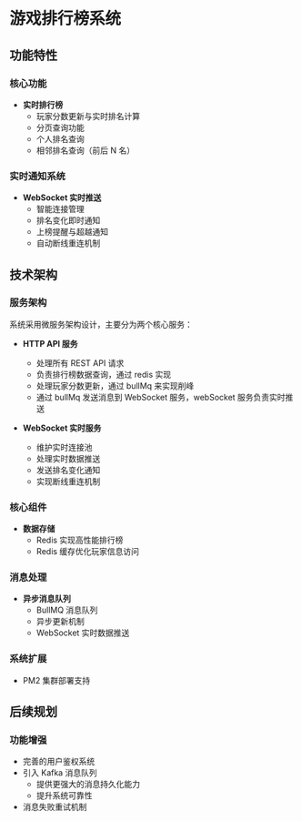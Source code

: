 # 游戏排行榜系统

## 功能特性

### 核心功能

- **实时排行榜**
  - 玩家分数更新与实时排名计算
  - 分页查询功能
  - 个人排名查询
  - 相邻排名查询（前后 N 名）

### 实时通知系统

- **WebSocket 实时推送**
  - 智能连接管理
  - 排名变化即时通知
  - 上榜提醒与超越通知
  - 自动断线重连机制

## 技术架构

### 服务架构

系统采用微服务架构设计，主要分为两个核心服务：

- **HTTP API 服务**

  - 处理所有 REST API 请求
  - 负责排行榜数据查询，通过 redis 实现
  - 处理玩家分数更新，通过 bullMq 来实现削峰
  - 通过 bullMq 发送消息到 WebSocket 服务，webSocket 服务负责实时推送

- **WebSocket 实时服务**
  - 维护实时连接池
  - 处理实时数据推送
  - 发送排名变化通知
  - 实现断线重连机制

### 核心组件

- **数据存储**
  - Redis 实现高性能排行榜
  - Redis 缓存优化玩家信息访问

### 消息处理

- **异步消息队列**
  - BullMQ 消息队列
  - 异步更新机制
  - WebSocket 实时数据推送

### 系统扩展

- PM2 集群部署支持

## 后续规划

### 功能增强

- 完善的用户鉴权系统
- 引入 Kafka 消息队列
  - 提供更强大的消息持久化能力
  - 提升系统可靠性
- 消息失败重试机制
